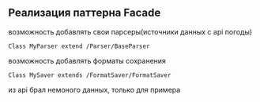 ## Реализация паттерна Facade
возможность добавлять свои парсеры(источники данных с api погоды)
```
Class MyParser extend /Parser/BaseParser
```
возможность добавлять форматы сохранения
```
Class MySaver extends /FormatSaver/FormatSaver
```


из api брал немоного данных, только для примера